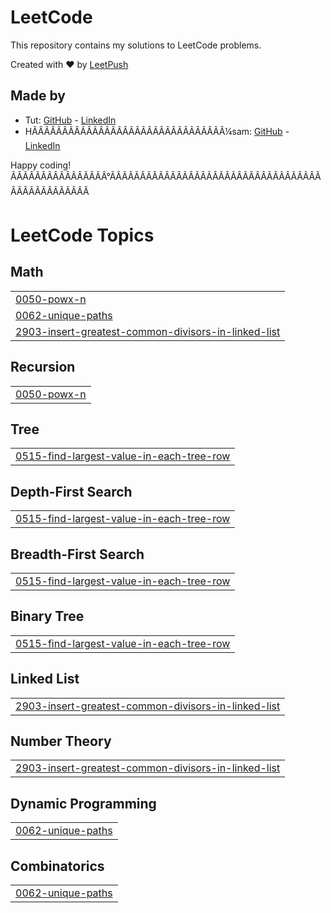 # LeetCode

This repository contains my solutions to LeetCode problems.

Created with :heart: by [LeetPush](https://github.com/husamahmud/LeetPush)

 ## Made by 
 - Tut: [GitHub](https://github.com/TutTrue) - [LinkedIn](https://www.linkedin.com/in/mahmoud-hamdy-8b6825245/)
 - HÃÂÃÂÃÂÃÂÃÂÃÂÃÂÃÂÃÂÃÂÃÂÃÂÃÂÃÂÃÂÃÂ¼sam: [GitHub](https://github.com/husamahmud) - [LinkedIn](https://www.linkedin.com/in/husamahmud/)

 Happy coding! ÃÂÃÂÃÂÃÂÃÂÃÂÃÂÃÂ°ÃÂÃÂÃÂÃÂÃÂÃÂÃÂÃÂÃÂÃÂÃÂÃÂÃÂÃÂÃÂÃÂÃÂÃÂÃÂÃÂÃÂÃÂÃÂÃÂ
<!---LeetCode Topics Start-->
# LeetCode Topics
## Math
|  |
| ------- |
| [0050-powx-n](https://github.com/nithish0302/LeetCode_Problems/tree/master/0050-powx-n) |
| [0062-unique-paths](https://github.com/nithish0302/LeetCode_Problems/tree/master/0062-unique-paths) |
| [2903-insert-greatest-common-divisors-in-linked-list](https://github.com/nithish0302/LeetCode_Problems/tree/master/2903-insert-greatest-common-divisors-in-linked-list) |
## Recursion
|  |
| ------- |
| [0050-powx-n](https://github.com/nithish0302/LeetCode_Problems/tree/master/0050-powx-n) |
## Tree
|  |
| ------- |
| [0515-find-largest-value-in-each-tree-row](https://github.com/nithish0302/LeetCode_Problems/tree/master/0515-find-largest-value-in-each-tree-row) |
## Depth-First Search
|  |
| ------- |
| [0515-find-largest-value-in-each-tree-row](https://github.com/nithish0302/LeetCode_Problems/tree/master/0515-find-largest-value-in-each-tree-row) |
## Breadth-First Search
|  |
| ------- |
| [0515-find-largest-value-in-each-tree-row](https://github.com/nithish0302/LeetCode_Problems/tree/master/0515-find-largest-value-in-each-tree-row) |
## Binary Tree
|  |
| ------- |
| [0515-find-largest-value-in-each-tree-row](https://github.com/nithish0302/LeetCode_Problems/tree/master/0515-find-largest-value-in-each-tree-row) |
## Linked List
|  |
| ------- |
| [2903-insert-greatest-common-divisors-in-linked-list](https://github.com/nithish0302/LeetCode_Problems/tree/master/2903-insert-greatest-common-divisors-in-linked-list) |
## Number Theory
|  |
| ------- |
| [2903-insert-greatest-common-divisors-in-linked-list](https://github.com/nithish0302/LeetCode_Problems/tree/master/2903-insert-greatest-common-divisors-in-linked-list) |
## Dynamic Programming
|  |
| ------- |
| [0062-unique-paths](https://github.com/nithish0302/LeetCode_Problems/tree/master/0062-unique-paths) |
## Combinatorics
|  |
| ------- |
| [0062-unique-paths](https://github.com/nithish0302/LeetCode_Problems/tree/master/0062-unique-paths) |
<!---LeetCode Topics End-->